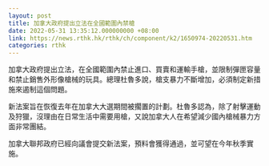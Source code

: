 ```yaml
---
layout: post
title: 加拿大政府提出立法在全國範圍內禁槍
date: 2022-05-31 13:35:12.000000000 +08:00
link: https://news.rthk.hk/rthk/ch/component/k2/1650974-20220531.htm
categories: rthk
---
```


加拿大政府提出立法，在全國範圍內禁止進口、買賣和運輸手槍，並限制彈匣容量和禁止銷售外形像槍械的玩具。總理杜魯多說，槍支暴力不斷增加，必須制定新措施來遏制這個問題。

新法案旨在恢復去年在加拿大大選期間被擱置的計劃。杜魯多認為，除了射擊運動及狩獵，沒理由在日常生活中需要用槍，又說加拿大人在希望減少國內槍械暴力方面非常團結。

加拿大聯邦政府已經向議會提交新法案，預料會獲得通過，並可望在今年秋季實施。
